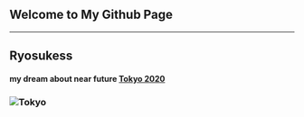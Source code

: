 ## Welcome to My Github Page
----------------------------------
<!--You can use the [editor on GitHub](https://github.com/Ryosukess/ryosukess.github.io/edit/master/index.md) to maintain and preview the content for your website in Markdown files.-->
<!--Whenever you commit to this repository, GitHub Pages will run [Jekyll](https://jekyllrb.com/) to rebuild the pages in your site, from the content in your Markdown files.-->

<!--[]:(### Markdown)-->

<!--Markdown is a lightweight and easy-to-use syntax for styling your writing. It includes conventions for-->

<!--```markdown-->
<!--Syntax highlighted code block->


<!--## Header 2-->
<!--### Header 3-->

<!--- Bulleted-->
<!--- List-->

<!--1. Numbered-->
<!--2. List-->

<!--**Bold** and _Italic_ and `Code` text-->

<!--[Link](url) and ![Image](src)-->

<!--For more details see [GitHub Flavored Markdown](https://guides.github.com/features/mastering-markdown/).-->

<!--### Jekyll Themes->

<!--Your Pages site will use the layout and styles from the Jekyll theme you have selected in your [repository settings](https://github.com/Ryosukess/ryosukess.github.io/settings). The name of this theme is saved in the Jekyll `_config.yml` configuration file.-->

## Ryosukess

#### my dream about near future [Tokyo 2020](https://tokyo2020.jp/en/)

### ![Tokyo](http://p2.img.cctvpic.com/program/newsupdate/20120807/images/1344322626753_1344322626753_r.jpg)



